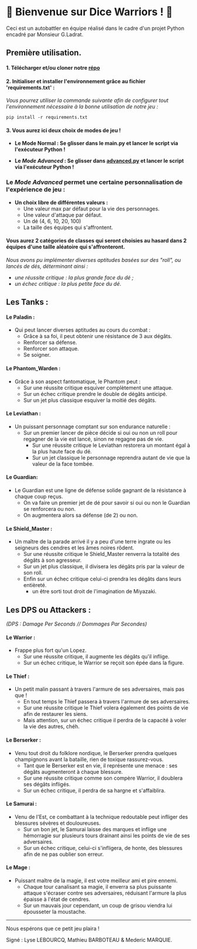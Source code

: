# 🎲 Bienvenue sur Dice Warriors ! 🎲


Ceci est un autobattler en équipe réalisé dans le cadre d'un projet Python encadré par Monsieur G.Ladrat. 


## Première utilisation. 

#### 1. Télécharger et/ou cloner notre [répo](https://github.com/MeydeyNc/Dice_Warriors.git)

#### 2. Initialiser et installer l'environnement grâce au fichier 'requirements.txt' : 
*Vous pourrez utiliser la commande suivante afin de configurer tout l'environnement nécessaire à la bonne utilisation de notre jeu :* 
````
pip install -r requirements.txt
```` 
#### 3. Vous aurez ici deux choix de modes de jeu ! 

 - **Le Mode Normal : Se glisser dans le main.py et lancer le script via l'exécuteur Python !**

 - **Le *Mode Advanced* : Se glisser dans [advanced.py](advanced.py) et lancer le script via l'exécuteur Python !**

### Le ***Mode Advanced*** permet une certaine personnalisation de l'expérience de jeu : 
 - **Un choix libre de différentes valeurs :** 
      - Une valeur max par défaut pour la vie des personnages.
      - Une valeur d'attaque par défaut.
      - Un dé (4, 6, 10, 20, 100)
      - La taille des équipes qui s'affrontent.

#### Vous aurez 2 catégories de classes qui seront choisies au hasard dans 2 équipes d'une taille aléatoire qui s'affronteront.

*Nous avons pu implémenter diverses aptitudes basées sur des "roll", ou lancés de dés, déterminant ainsi :* 
   - *une réussite critique : la plus grande face du dé ;* 
   - *un échec critique : la plus petite face du dé*.

## Les Tanks : 

####  Le Paladin : 
   - Qui peut lancer diverses aptitudes au cours du combat : 
      - Grâce à sa foi, il peut obtenir une résistance de 3 aux dégâts. 
      - Renforcer sa défense.
      - Renforcer son attaque.
      - Se soigner.
     
#### Le Phantom_Warden : 
 - Grâce à son aspect fantomatique, le Phantom peut :
   - Sur une réussite critique esquiver complètement une attaque. 
   - Sur un échec critique prendre le double de dégâts anticipé.
   - Sur un jet plus classique esquiver la moitié des dégâts.

#### Le Leviathan : 
   - Un puissant personnage comptant sur son endurance naturelle : 
      - Sur un premier lancer de pièce décide si oui ou non un roll pour regagner de la vie est lancé, sinon ne regagne pas de vie.
         - Sur une réussite critique le Leviathan restorera un montant égal à la plus haute face du dé.
         - Sur un jet classique le personnage reprendra autant de vie que la valeur de la face tombée.

#### Le Guardian:
   - Le Guardian est une ligne de défense solide gagnant de la résistance à chaque coup reçus. 
      - On va faire un premier jet de dé pour savoir si oui ou non le Guardian se renforcera ou non.
      - On augmentera alors sa défense (de 2) ou non.  

#### Le Shield_Master : 
 - Un maître de la parade arrivé il y a peu d'une terre ingrate ou les seigneurs des cendres et les âmes noires rôdent. 
   - Sur une réussite critique le Shield_Master renverra la totalité des dégâts à son agresseur.
   - Sur un jet plus classique, il divisera les dégâts pris par la valeur de son roll.
   - Enfin sur un échec critique celui-ci prendra les dégâts dans leurs entièreté.
      - un être sorti tout droit de l'imagination de Miyazaki.


## Les DPS ou Attackers :
 *(DPS : Damage Per Seconds // Dommages Par Secondes)*

#### Le Warrior : 
   - Frappe plus fort qu'un Lopez. 
      - Sur une réussite critique, il augmente les dégâts qu'il inflige. 
      - Sur un échec critique, le Warrior se reçoit son épée dans la figure. 

#### Le Thief : 
   - Un petit malin passant à travers l'armure de ses adversaires, mais pas que !
      - En tout temps le Thief passera à travers l'armure de ses adversaires.
      - Sur une réussite critique le Thief volera également des points de vie afin de restaurer les siens.
      - Mais attention, sur un échec critique il perdra de la capacité à voler la vie des autres, chéh. 

#### Le Berserker : 
   - Venu tout droit du folklore nordique, le Berserker prendra quelques champignons avant la bataille, rien de toxique rassurez-vous.
      - Tant que le Berserker est en vie, il représente une menace : ses dégâts augmenteront à chaque blessure. 
      - Sur une réussite critique comme son compère Warrior, il doublera ses dégâts infligés.
      - Sur un échec critique, il perdra de sa hargne et s'affaiblira. 

#### Le Samurai : 
   - Venu de l'Est, ce combattant à la technique redoutable peut infliger des blessures sévères et douloureuses.
      - Sur un bon jet, le Samurai laisse des marques et inflige une hémorragie sur plusieurs tours drainant ainsi les points de vie de ses adversaires.
      - Sur un échec critique, celui-ci s'infligera, de honte, des blessures afin de ne pas oublier son erreur.


#### Le Mage : 
   - Puissant maître de la magie, il est votre meilleur ami et pire ennemi. 
      - Chaque tour canalisant sa magie, il enverra sa plus puissante attaque s'écraser contre ses adversaires, réduisant l'armure la plus épaisse à l'état de cendres.
      - Sur un mauvais jour cependant, un coup de grisou viendra lui épousseter la moustache. 

-------



Nous espérons que ce petit jeu plaira ! 

Signé : Lyse LEBOURCQ, Mathieu BARBOTEAU & Mederic MARQUIE.